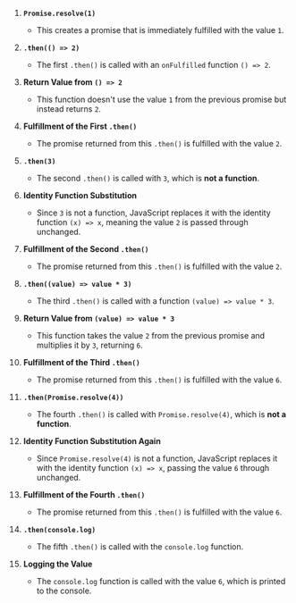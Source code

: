 1. **`Promise.resolve(1)`**
   - This creates a promise that is immediately fulfilled with the value `1`.

2. **`.then(() => 2)`**
   - The first `.then()` is called with an `onFulfilled` function `() => 2`.

3. **Return Value from `() => 2`**
   - This function doesn't use the value `1` from the previous promise but instead returns `2`.

4. **Fulfillment of the First `.then()`**
   - The promise returned from this `.then()` is fulfilled with the value `2`.

5. **`.then(3)`**
   - The second `.then()` is called with `3`, which is **not a function**.

6. **Identity Function Substitution**
   - Since `3` is not a function, JavaScript replaces it with the identity function `(x) => x`, meaning the value `2` is passed through unchanged.

7. **Fulfillment of the Second `.then()`**
   - The promise returned from this `.then()` is fulfilled with the value `2`.

8. **`.then((value) => value * 3)`**
   - The third `.then()` is called with a function `(value) => value * 3`.

9. **Return Value from `(value) => value * 3`**
   - This function takes the value `2` from the previous promise and multiplies it by `3`, returning `6`.

10. **Fulfillment of the Third `.then()`**
    - The promise returned from this `.then()` is fulfilled with the value `6`.

11. **`.then(Promise.resolve(4))`**
    - The fourth `.then()` is called with `Promise.resolve(4)`, which is **not a function**.

12. **Identity Function Substitution Again**
    - Since `Promise.resolve(4)` is not a function, JavaScript replaces it with the identity function `(x) => x`, passing the value `6` through unchanged.

13. **Fulfillment of the Fourth `.then()`**
    - The promise returned from this `.then()` is fulfilled with the value `6`.

14. **`.then(console.log)`**
    - The fifth `.then()` is called with the `console.log` function.

15. **Logging the Value**
    - The `console.log` function is called with the value `6`, which is printed to the console.

